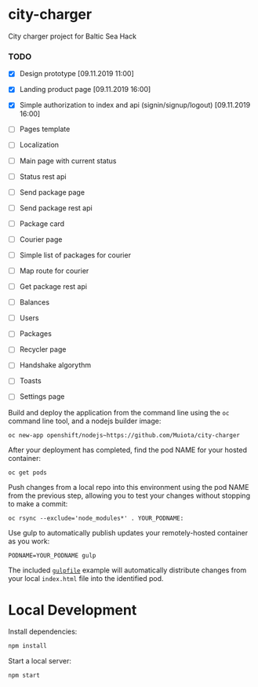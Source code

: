 # city-charger
City charger project for Baltic Sea Hack


### TODO

- [x] Design prototype  [09.11.2019 11:00]
- [x] Landing product page  [09.11.2019 16:00]
- [x] Simple authorization to index and api (signin/signup/logout) [09.11.2019 16:00]
- [ ] Pages template
- [ ] Localization
- [ ] Main page with current status
- [ ] Status rest api
- [ ] Send package page
- [ ] Send package rest api
- [ ] Package card
- [ ] Courier page
- [ ] Simple list of packages for courier
- [ ] Map route for courier
- [ ] Get package rest api
- [ ] Balances
- [ ] Users
- [ ] Packages
- [ ] Recycler page 
- [ ] Handshake algorythm
- [ ] Toasts
- [ ] Settings page



Build and deploy the application from the command line using the `oc` command line tool, and a nodejs builder image:

    oc new-app openshift/nodejs~https://github.com/Muiota/city-charger

After your deployment has completed, find the pod NAME for your hosted container:

    oc get pods

Push changes from a local repo into this environment using the pod NAME from the previous step, allowing you to test your changes without stopping to make a commit:

    oc rsync --exclude='node_modules*' . YOUR_PODNAME:

Use gulp to automatically publish updates your remotely-hosted container as you work:

    PODNAME=YOUR_PODNAME gulp

The included [`gulpfile`](https://github.com/Muiota/city-charger/blob/master/gulpfile.js) example will automatically distribute changes from your local `index.html` file into the identified pod.

# Local Development
Install dependencies:

```bash
npm install
```

Start a local server:

```bash
npm start
